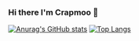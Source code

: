 ### Hi there I'm Crapmoo  👋
[![Anurag's GitHub stats](https://github-readme-stats.vercel.app/api?username=Crapmoo&show_icons=true&theme=synthwave)](https://github.com/anuraghazra/github-readme-stats)
[![Top Langs](https://github-readme-stats.vercel.app/api/top-langs/?username=Crapmoo&layout=compact&bg_color=DEG,#f28f93)](https://github.com/anuraghazra/github-readme-stats)


<!--
**Crapmoo/Crapmoo** is a ✨ _special_ ✨ repository because its `README.md` (this file) appears on your GitHub profile.

Here are some ideas to get you started:

- 🔭 I’m currently working on ...
- 🌱 I’m currently learning ...
- 👯 I’m looking to collaborate on ...
- 🤔 I’m looking for help with ...
- 💬 Ask me about ...
- 📫 How to reach me: ...
- 😄 Pronouns: ...
- ⚡ Fun fact: ...
-->
